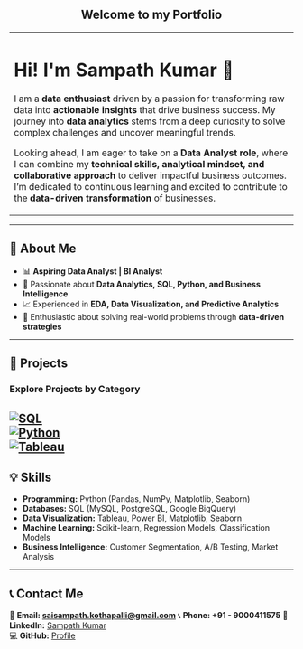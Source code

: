 <div align="center">
  <h2>Welcome to my Portfolio</h2>
</div>

<table>
  <tr>
    <td width="100%">
      <h1>Hi! I'm Sampath Kumar 👋</h1>
      <p>
        I am a <strong>data enthusiast</strong> driven by a passion for transforming raw data into <strong>actionable insights</strong> 
        that drive business success. My journey into <strong>data analytics</strong> stems from a deep curiosity to solve 
        complex challenges and uncover meaningful trends.
      </p>
      <p>
        Looking ahead, I am eager to take on a <strong>Data Analyst role</strong>, where I can combine my 
        <strong>technical skills, analytical mindset, and collaborative approach</strong> to deliver impactful 
        business outcomes. I’m dedicated to continuous learning and excited to contribute to the 
        <strong>data-driven transformation</strong> of businesses.
      </p>
    </td>
  </tr>
</table>

---

## 🔹 **About Me**
- 📊 **Aspiring Data Analyst | BI Analyst**
- 🚀 Passionate about **Data Analytics, SQL, Python, and Business Intelligence**
- 📈 Experienced in **EDA, Data Visualization, and Predictive Analytics**
- 🌟 Enthusiastic about solving real-world problems through **data-driven strategies**
---

## 📌 **Projects**
### **Explore Projects by Category**
[![SQL](https://img.shields.io/badge/SQL-blue)](https://github.com/sampath-kothapalli/Portfolio?tab=readme-ov-file#sql)  
[![Python](https://img.shields.io/badge/Python-Projects-yellow?style=for-the-badge)](https://github.com/sampath-kothapalli/Portfolio?tab=readme-ov-file#python)  
[![Tableau](https://img.shields.io/badge/Tableau-Projects-orange?style=for-the-badge)](https://github.com/sampath-kothapalli/Portfolio?tab=readme-ov-file#tableau)  
---

## 💡 **Skills**
- **Programming:** Python (Pandas, NumPy, Matplotlib, Seaborn)
- **Databases:** SQL (MySQL, PostgreSQL, Google BigQuery)
- **Data Visualization:** Tableau, Power BI, Matplotlib, Seaborn
- **Machine Learning:** Scikit-learn, Regression Models, Classification Models
- **Business Intelligence:** Customer Segmentation, A/B Testing, Market Analysis
---

<!-- ## 🎓 **Education**
📖 **Degree:** [Your Degree]  
🏛️ **Institution:** [Your Institution]  
📆 **Graduation Year:** [Year]  
---
 -->
## 📞 **Contact Me**
📩 **Email: saisampath.kothapalli@gmail.com** 
📞 **Phone: +91 - 9000411575**
🔗 **LinkedIn:** [Sampath Kumar](https://www.linkedin.com/in/sampath-kumar-bb519b160/)  
💻 **GitHub:** [Profile](https://github.com/sampath-kothapalli)  
